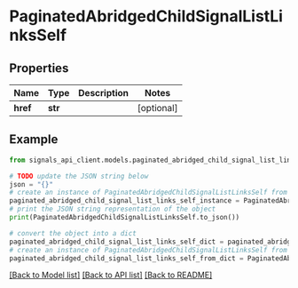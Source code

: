 # PaginatedAbridgedChildSignalListLinksSelf


## Properties

Name | Type | Description | Notes
------------ | ------------- | ------------- | -------------
**href** | **str** |  | [optional] 

## Example

```python
from signals_api_client.models.paginated_abridged_child_signal_list_links_self import PaginatedAbridgedChildSignalListLinksSelf

# TODO update the JSON string below
json = "{}"
# create an instance of PaginatedAbridgedChildSignalListLinksSelf from a JSON string
paginated_abridged_child_signal_list_links_self_instance = PaginatedAbridgedChildSignalListLinksSelf.from_json(json)
# print the JSON string representation of the object
print(PaginatedAbridgedChildSignalListLinksSelf.to_json())

# convert the object into a dict
paginated_abridged_child_signal_list_links_self_dict = paginated_abridged_child_signal_list_links_self_instance.to_dict()
# create an instance of PaginatedAbridgedChildSignalListLinksSelf from a dict
paginated_abridged_child_signal_list_links_self_from_dict = PaginatedAbridgedChildSignalListLinksSelf.from_dict(paginated_abridged_child_signal_list_links_self_dict)
```
[[Back to Model list]](../README.md#documentation-for-models) [[Back to API list]](../README.md#documentation-for-api-endpoints) [[Back to README]](../README.md)


